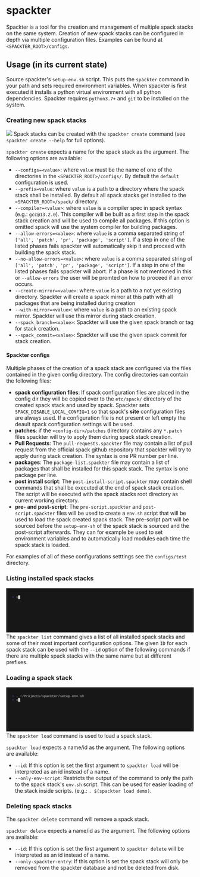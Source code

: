 # spackter
Spackter is a tool for the creation and management of multiple spack stacks on the same system.
Creation of new spack stacks can be configured in depth via multiple configuration files.
Examples can be found at `<SPACKTER_ROOT>/configs`.

## Usage (in its current state)
Source spackter's `setup-env.sh` script. This puts the `spackter` command in your path and sets required environment variables.
When spackter is first executed it installs a python virtual environment with all python dependencies. 
Spackter requires `python3.7+`  and `git` to be installed on the system. 

### Creating new spack stacks
![](demo/spackter_create.gif)
Spack stacks can be created with the `spackter create` command (see `spackter create --help` for full options).

`spackter create` expects a name for the spack stack as the argument.
The following options are available:
 * `--configs=<value>`: where `value` must be the name of one of the directories in the `<SPACKTER_ROOT>/configs/`. By default the `default` configuration is used.
 * `--prefix=value`: where `value` is a path to a directory where the spack stack shall be installed. By default all spack stacks get installed to the `<SPACKTER_ROOT>/spack/` directory.
 * `--compiler=<value>`: where `value` is a compiler spec in spack syntax (e.g.: `gcc@13.2.0`). This compiler will be built as a first step in the spack stack creation and will be used to compile all packages.
    If this option is omitted spack will use the system compiler for building packages. 
 * `--allow-errors=<value>`: where `value` is a comma separated string of `['all', 'patch', 'pr', 'package', 'script']`. If a step in one of the listed phases fails spackter will automatically skip it and proceed with building the spack stack.
 * `--no-allow-errors=<value>`: where `value` is a comma separated string of `['all', 'patch', 'pr', 'package', 'script']`. If a step in one of the listed phases fails spackter will abort. If a phase is not mentioned in this or `--allow-errors`
    the user will be promted on how to proceed if an error occurs.
 * `--create-mirror=<value>`: where `value` is a path to a not yet existing directory. Spackter will create a spack mirror at this path with all packages that are being installed during creation
 * `--with-mirror=<value>`: where `value` is a path to an existing spack mirror. Spackter will use this mirror during stack creation.
 * `--spack_branch=<value>`: Spackter will use the given spack branch or tag for stack creation.
 * `--spack_commit=<value>`: Spackter will use the given spack commit for stack creation.

#### Spackter configs
Multiple phases of the creation of a spack stack are configured via the files contained in the given config directory.
The config directories can contain the following files:
 * **spack configuration files**: If spack configuration files are placed in the config dir they will be copied over to the `etc/spack/` directory of the created spack stack and used by spack.
   Spackter sets `SPACK_DISABLE_LOCAL_CONFIG=1` so that spack's **site** configuration files are always used. If a configuration file is not present or left empty the deault spack configuration settings will be used.
 * **patches**: if the `<config-dir>/patches` directory contains any `*.patch` files spackter will try to apply them during spack stack creation.
 * **Pull Requests**: The `pull-requests.spackter` file may contain a list of pull request from the official spack github repository that spackter will try to apply during stack creation. The syntax is one PR number per line.
 * **packages**: The `package-list.spackter` file may contain a list of packages that shall be installed for this spack stack. The syntax is one package per line.
 * **post install script**: The `post-install-script.spackter` may contain shell commands that shall be executed at the end of spack stack creation. The script will be executed with the spack stacks root directory as current working directory.
 * **pre- and post-script**: The `pre-script.spackter` and `post-script.spackter` files will be used to create a `env.sh` script that will be used to load the spack created spack stack. The pre-script part will be sourced before the `setup-env-sh`
    of the spack stack is sourced and the post-script afterwards. They can for example be used to set environment variables and to automatically load modules each time the spack stack is loaded.
   
For examples of all of these configurations setttings see the `configs/test` directory.

### Listing installed spack stacks
![](demo/spackter_list.gif)
The `spackter list` command gives a list of all installed spack stacks and some of their most important configuration options.
The given `ID` for each spack stack can be used with the `--id` option of the following commands if there are multiple spack stacks with the same name but at different prefixes.
### Loading a spack stack
![](demo/spackter_load.gif)
The `spackter load` command is used to load a spack stack.

`spackter load` expects a name/id as the argument.
The following options are available:
 * `--id`: If this option is set the first argument to `spackter load` will be interpreted as an id instead of a name.
 * `--only-env-script`: Restricts the output of the command to only the path to the spack stack's `env.sh` script. This can be used for easier loading of the stack inside scripts. (e.g.: `. $(spackter load demo)`.

### Deleting spack stacks
The `spackter delete` command will remove a spack stack. 

`spackter delete` expects a name/id as the argument.
The following options are available:
 * `--id`: If this option is set the first argument to `spackter delete` will be interpreted as an id instead of a name.
 * `--only-spackter-entry`: If this option is set the spack stack will only be removed from the spackter database and not be deleted from disk.
